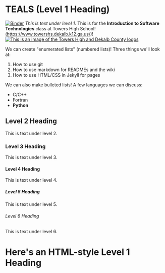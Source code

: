 # TEALS (Level 1 Heading) 
[![Binder](https://mybinder.org/badge_logo.svg)](https://mybinder.org/v2/gh/im0livia/teals/main)
*This is text under level 1.* This is for the **Introduction to Software Technologies** class at Towers High School!(https://www.towershs.dekalb.k12.ga.us/)!
[![This is an image of the Towers High and Dekalb County logos](https://www.towershs.dekalb.k12.ga.us/sysimages/logo.png)](https://www.towershs.dekalb.k12.ga.us/Default.aspx)

We can create "enumerated lists" (numbered lists)! Three things we'll look at:
1. How to use git
2. How to use markdown for READMEs and the wiki
3. How to use HTML/CSS in Jekyll for pages

We can also make bulleted lists! A few languages we can discuss:
- C/C++
- Fortran
- **Python**

## Level 2 Heading 

This is text under level 2.

### Level 3 Heading 

This is text under level 3.

#### Level 4 Heading 

This is text under level 4.

##### Level 5 Heading 

This is text under level 5.

###### Level 6 Heading

This is text under level 6.

<H1>Here's an HTML-style Level 1 Heading</H1>
